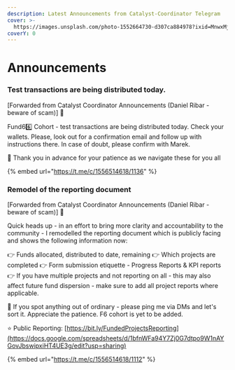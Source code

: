 ```yaml
---
description: Latest Announcements from Catalyst-Coordinator Telegram
cover: >-
  https://images.unsplash.com/photo-1552664730-d307ca884978?ixid=MnwxMjA3fDB8MHxwaG90by1wYWdlfHx8fGVufDB8fHx8&ixlib=rb-1.2.1&auto=format&fit=crop&w=2970&q=80
coverY: 0
---
```


# Announcements

### Test transactions are being distributed today.

\[Forwarded from Catalyst Coordinator Announcements (Daniel Ribar - beware of scam)] 👋

Fund66️⃣ Cohort - test transactions are being distributed today. Check your wallets. Please, look out for a confirmation email and follow up with instructions there. In case of doubt, please confirm with Marek.

🤩 Thank you in advance for your patience as we navigate these for you all

{% embed url="https://t.me/c/1556514618/1136" %}

### Remodel of the reporting document

\[Forwarded from Catalyst Coordinator Announcements (Daniel Ribar - beware of scam)] 🥁

Quick heads up - in an effort to bring more clarity and accountability to the community - I remodelled the reporting document which is publicly facing and shows the following information now:

👉 Funds allocated, distributed to date, remaining 👉 Which projects are completed 👉 Form submission etiquette - Progress Reports & KPI reports 👉 If you have multiple projects and not reporting on all - this may also affect future fund dispersion - make sure to add all project reports where applicable.

👀 If you spot anything out of ordinary - please ping me via DMs and let's sort it. Appreciate the patience. F6 cohort is yet to be added.

⭐️ Public Reporting: [https://bit.ly/FundedProjectsReporting](https://docs.google.com/spreadsheets/d/1bfnWFa94Y7Zj0G7dtpo9W1nAYGovJbswipxiHT4UE3g/edit?usp=sharing)

{% embed url="https://t.me/c/1556514618/1112" %}

